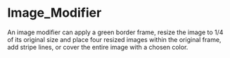 # Image_Modifier
An image modifier can apply a green border frame, resize the image to 1/4 of its original size and place four resized images within the original frame, add stripe lines, or cover the entire image with a chosen color.
